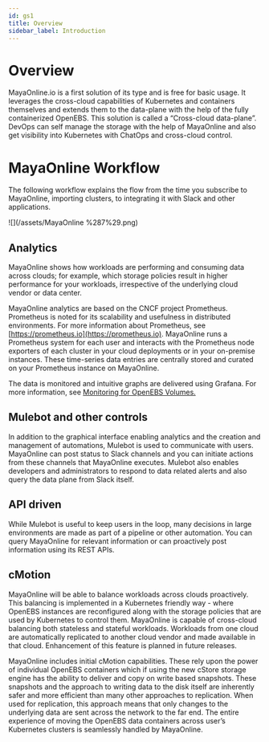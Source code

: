 ```yaml
---
id: gs1
title: Overview
sidebar_label: Introduction
---
```

# Overview

MayaOnline.io is a first solution of its type  and is free for basic usage. It leverages the cross-cloud capabilities of Kubernetes and containers themselves and extends them to the data-plane with the help of the fully containerized OpenEBS. This solution is called a “Cross-cloud data-plane”. DevOps can self manage the storage with the help of MayaOnline and also get visibility into Kubernetes with ChatOps and cross-cloud control.

# MayaOnline Workflow

The following workflow explains the flow from the time you subscribe to MayaOnline, importing clusters,  to integrating it with Slack and other applications.

![](/assets/MayaOnline %287%29.png)

## **Analytics**

MayaOnline shows how workloads are performing and consuming data across clouds; for example, which storage policies result in higher performance for your workloads, irrespective of the underlying cloud vendor or data center.

MayaOnline analytics are based on the CNCF project Prometheus. Prometheus is noted for its scalability and usefulness in distributed environments. For more information about Prometheus, see [https://prometheus.io](https://prometheus.io). MayaOnline runs a Prometheus system for each user and interacts with the Prometheus node exporters of each cluster in your cloud deployments or in your on-premise instances. These time-series data entries are centrally stored and curated on your Prometheus instance on MayaOnline.

The data is monitored and intuitive graphs are delivered using Grafana. For more information, see [Monitoring for OpenEBS Volumes.](/monitoring-for-openebs-volumes.md)

## **Mulebot and other controls**

In addition to the graphical interface enabling analytics and the creation and management of automations, Mulebot is used to communicate with users. MayaOnline can post status to Slack channels and you can initiate actions from these channels that MayaOnline executes. Mulebot also enables developers and administrators to respond to data related alerts and also query the data plane from Slack itself.

## **API driven**

While Mulebot is useful to keep users in the loop, many decisions in large environments are made as part of a pipeline or other automation. You can query MayaOnline for relevant information or can proactively post information using its REST APIs.

## **cMotion**

MayaOnline will be able to balance workloads across clouds proactively. This balancing is implemented in a Kubernetes friendly way - where OpenEBS instances are reconfigured along with the storage policies that are used by Kubernetes to control them. MayaOnline is capable of cross-cloud balancing both stateless and stateful workloads. Workloads from one cloud are automatically replicated to another cloud vendor and made available in that cloud. Enhancement of this feature is planned in future releases.

MayaOnline includes initial cMotion capabilities. These rely upon the power of individual OpenEBS containers which if using the new cStore storage engine has the ability to deliver and copy on write based snapshots. These snapshots and the approach to writing data to the disk itself are inherently safer and more efficient than many other approaches to replication. When used for replication, this approach means that only changes to the underlying data are sent across the network to the far end. The entire experience of moving the OpenEBS data containers across user’s Kubernetes clusters is seamlessly handled by MayaOnline.

